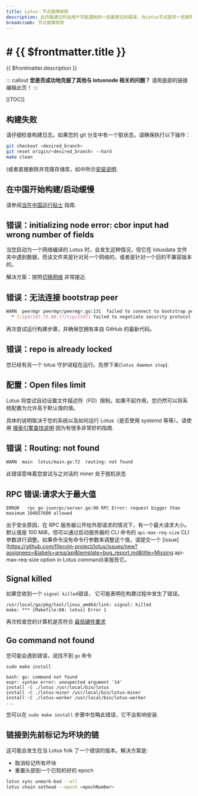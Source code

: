 ```yaml
---
title: Lotus：节点故障排除
description: 此页面通过列出用户可能遇到的一些最常见的错误，为Lotus节点提供一些故障排除建议
breadcrumb: 节点故障排除
---
```


# # {{ $frontmatter.title }}

{{ $frontmatter.description }}

::: callout
**您是否成功地克服了其他与 lotusnode 相关的问题？** 请用底部的链接编辑此页！
:::

[[TOC]]

## 构建失败

请仔细检查构建日志。如果您的 git 分支中有一个脏状态，请确保执行以下操作：

```sh
git checkout <desired_branch>
git reset origin/<desired_branch> --hard
make clean
```

(或者直接删除并克隆存储库，如中所示[安装说明](installation.md).

## 在中国开始构建/启动缓慢

请参阅[当在中国运行贴士](tips-running-in-china.md) 指南.

## 错误：initializing node error: cbor input had wrong number of fields

当您启动为一个网络编译的 Lotus 时，会发生这种情况，但它在 lotusdata 文件夹中遇到数据，而该文件夹是针对另一个网络的，或者是针对一个旧的不兼容版本的。

解决方案：按照[切换网络](switch-networks.md) 非常接近.

## 错误：无法连接 bootstrap peer

```sh
WARN  peermgr peermgr/peermgr.go:131  failed to connect to bootstrap peer: failerequest bigger than maximumd to dial : all dials failed
  * [/ip4/147.75.80.17/tcp/1347] failed to negotiate security protocol: connected to wrong peer
```

再次尝试运行构建步骤，并确保您拥有来自 GitHub 的最新代码。

## 错误：repo is already locked

您已经有另一个 lotus 守护进程在运行。先停下来(`lotus daemon stop`).

## 配置：Open files limit

Lotus 将尝试自动设置文件描述符（FD）限制。如果不起作用，您仍然可以将系统配置为允许高于默认值的值。

具体的说明取决于您的系统以及如何运行 Lotus（是否使用 systemd 等等）。请使用 [搜索引擎查找说明](https://duckduckgo.com/?q=increase+open+files+limit&t=ffab&ia=web) 因为有很多非常好的指南.

## 错误：Routing: not found

```
WARN  main  lotus/main.go:72  routing: not found
```

此错误意味着您尝试与之对话的 miner 处于脱机状态

## RPC 错误:请求大于最大值

```
ERROR	rpc	go-jsonrpc/server.go:90	RPC Error: request bigger than maximum 104857600 allowed
```

出于安全原因，在 RPC 服务器公开给外部请求的情况下，有一个最大请求大小。默认值是 100 MiB，但可以通过启动服务器的 CLI 命令的 `api-max-req-size` CLI 参数进行调整。如果命令没有命令行参数来调整这个值，请提交一个 [issue](https://github.com/filecoin-project/lotus/issues/new?assignees=&labels=area/api&template=bug_report.md&title=Missing api-max-req-size option in Lotus command)来报告它。

## Signal killed

如果您收到一个 `signal killed`错误， 它可能表明在构建过程中发生了错误。

```shell
/usr/local/go/pkg/tool/linux_amd64/link: signal: killed
make: *** [Makefile:68: lotus] Error 1
```

再次检查您的计算机是否符合 [最低硬件要求](./installation.md#最低要求)

## Go command not found

您可能会遇到错误，说找不到 `go` 命令

```shell with-output
sudo make install
```
```
bash: go: command not found
expr: syntax error: unexpected argument '14'
install -C ./lotus /usr/local/bin/lotus
install -C ./lotus-miner /usr/local/bin/lotus-miner
install -C ./lotus-worker /usr/local/bin/lotus-worker
...
```

您可以在 `sudo make install` 步骤中忽略此错误，它不会影响安装.

## 链接到先前标记为坏块的链

这可能会发生在当 Lotus folk 了一个错误的版本。解决方案是:

- 取消标记所有坏块
- 重置头部到一个已知的好的 epoch

```sh
lotus sync unmark-bad --all
lotus chain sethead --epoch <epochNumber>
```
